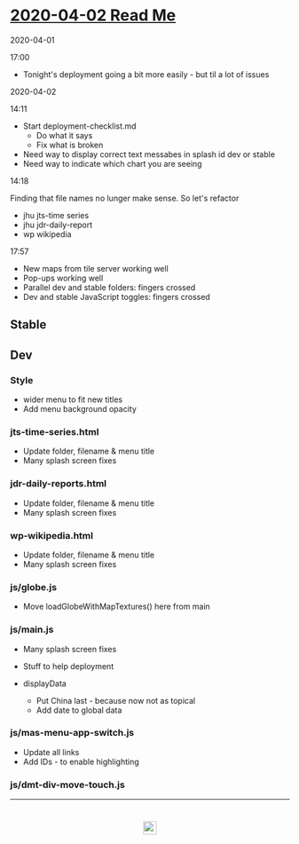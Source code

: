 
# [2020-04-02 Read Me]( #README.md )

2020-04-01

17:00

* Tonight's deployment going a bit more easily - but til a lot of issues

2020-04-02

14:11

* Start deployment-checklist.md
	* Do what it says
	* Fix what is broken
* Need way to display correct text messabes in splash id dev or stable
* Need way to indicate which chart you are seeing

14:18

Finding that file names no lunger make sense. So let's refactor

* jhu jts-time series
* jhu jdr-daily-report
* wp wikipedia


17:57

* New maps from tile server working well
* Pop-ups working well
* Parallel dev and stable folders: fingers crossed
* Dev and stable JavaScript toggles: fingers crossed


## Stable


## Dev

### Style

* wider menu to fit new titles
* Add menu background opacity


### jts-time-series.html

* Update folder, filename & menu title
* Many splash screen fixes

### jdr-daily-reports.html

* Update folder, filename & menu title
* Many splash screen fixes

### wp-wikipedia.html

* Update folder, filename & menu title
* Many splash screen fixes


### js/globe.js

* Move loadGlobeWithMapTextures() here from main

### js/main.js

* Many splash screen fixes
* Stuff to help deployment

* displayData
	* Put China last - because now not as topical
	* Add date to global data

### js/mas-menu-app-switch.js

* Update all links
* Add IDs - to enable highlighting


### js/dmt-div-move-touch.js





***

# <center title="hello!" ><a href=javascript:window.scrollTo(0,0); style=text-decoration:none; > <img src="../../assets/spider.ico" height=24 > </a></center>
